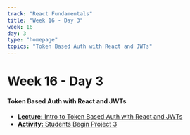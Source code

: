 ```yaml
---
track: "React Fundamentals"
title: "Week 16 - Day 3"
week: 16
day: 3
type: "homepage"
topics: "Token Based Auth with React and JWTs"
---
```



# Week 16 - Day 3

#### Token Based Auth with React and JWTs
- [**Lecture:** Intro to Token Based Auth with React and JWTs](/react-fundamentals/week-16/day-3/lecture-materials/token-based-auth-with-react-and-jwts)
- [**Activity:** Students Begin Project 3](/unit-projects/unit-three-project-requirements/)
